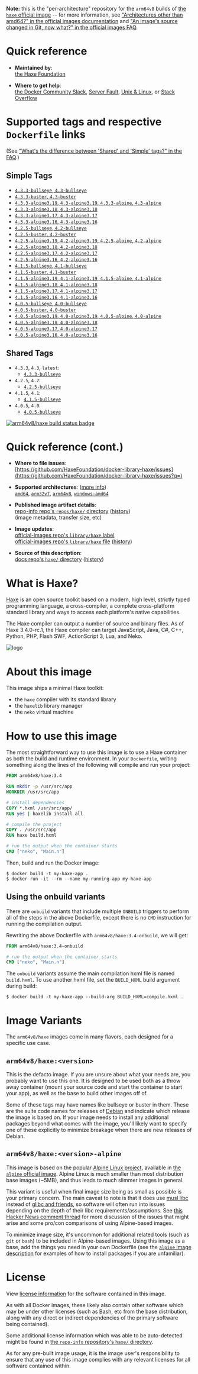 <!--

********************************************************************************

WARNING:

    DO NOT EDIT "haxe/README.md"

    IT IS AUTO-GENERATED

    (from the other files in "haxe/" combined with a set of templates)

********************************************************************************

-->

**Note:** this is the "per-architecture" repository for the `arm64v8` builds of [the `haxe` official image](https://hub.docker.com/_/haxe) -- for more information, see ["Architectures other than amd64?" in the official images documentation](https://github.com/docker-library/official-images#architectures-other-than-amd64) and ["An image's source changed in Git, now what?" in the official images FAQ](https://github.com/docker-library/faq#an-images-source-changed-in-git-now-what).

# Quick reference

-	**Maintained by**:  
	[the Haxe Foundation](https://github.com/HaxeFoundation/docker-library-haxe)

-	**Where to get help**:  
	[the Docker Community Slack](https://dockr.ly/comm-slack), [Server Fault](https://serverfault.com/help/on-topic), [Unix & Linux](https://unix.stackexchange.com/help/on-topic), or [Stack Overflow](https://stackoverflow.com/help/on-topic)

# Supported tags and respective `Dockerfile` links

(See ["What's the difference between 'Shared' and 'Simple' tags?" in the FAQ](https://github.com/docker-library/faq#whats-the-difference-between-shared-and-simple-tags).)

## Simple Tags

-	[`4.3.3-bullseye`, `4.3-bullseye`](https://github.com/HaxeFoundation/docker-library-haxe/blob/52a5f2360f84687908f3d80be326c810875c9be6/4.3/bullseye/Dockerfile)
-	[`4.3.3-buster`, `4.3-buster`](https://github.com/HaxeFoundation/docker-library-haxe/blob/52a5f2360f84687908f3d80be326c810875c9be6/4.3/buster/Dockerfile)
-	[`4.3.3-alpine3.19`, `4.3-alpine3.19`, `4.3.3-alpine`, `4.3-alpine`](https://github.com/HaxeFoundation/docker-library-haxe/blob/b7f47ba7340373d40202dfb77621de1ed3ba3677/4.3/alpine3.19/Dockerfile)
-	[`4.3.3-alpine3.18`, `4.3-alpine3.18`](https://github.com/HaxeFoundation/docker-library-haxe/blob/52a5f2360f84687908f3d80be326c810875c9be6/4.3/alpine3.18/Dockerfile)
-	[`4.3.3-alpine3.17`, `4.3-alpine3.17`](https://github.com/HaxeFoundation/docker-library-haxe/blob/52a5f2360f84687908f3d80be326c810875c9be6/4.3/alpine3.17/Dockerfile)
-	[`4.3.3-alpine3.16`, `4.3-alpine3.16`](https://github.com/HaxeFoundation/docker-library-haxe/blob/52a5f2360f84687908f3d80be326c810875c9be6/4.3/alpine3.16/Dockerfile)
-	[`4.2.5-bullseye`, `4.2-bullseye`](https://github.com/HaxeFoundation/docker-library-haxe/blob/4e55b2953c28c448f92aaf265168c1bf85b4867f/4.2/bullseye/Dockerfile)
-	[`4.2.5-buster`, `4.2-buster`](https://github.com/HaxeFoundation/docker-library-haxe/blob/4e55b2953c28c448f92aaf265168c1bf85b4867f/4.2/buster/Dockerfile)
-	[`4.2.5-alpine3.19`, `4.2-alpine3.19`, `4.2.5-alpine`, `4.2-alpine`](https://github.com/HaxeFoundation/docker-library-haxe/blob/b7f47ba7340373d40202dfb77621de1ed3ba3677/4.2/alpine3.19/Dockerfile)
-	[`4.2.5-alpine3.18`, `4.2-alpine3.18`](https://github.com/HaxeFoundation/docker-library-haxe/blob/b7003bc3280e69dc057ef0e6e8dfb8fd44ce4741/4.2/alpine3.18/Dockerfile)
-	[`4.2.5-alpine3.17`, `4.2-alpine3.17`](https://github.com/HaxeFoundation/docker-library-haxe/blob/40bf9156af6f198cd7a57dbfd452e24dc1ceb94e/4.2/alpine3.17/Dockerfile)
-	[`4.2.5-alpine3.16`, `4.2-alpine3.16`](https://github.com/HaxeFoundation/docker-library-haxe/blob/5f520ca3ba5942ab581369bab2cbda2b8c4ab992/4.2/alpine3.16/Dockerfile)
-	[`4.1.5-bullseye`, `4.1-bullseye`](https://github.com/HaxeFoundation/docker-library-haxe/blob/4e55b2953c28c448f92aaf265168c1bf85b4867f/4.1/bullseye/Dockerfile)
-	[`4.1.5-buster`, `4.1-buster`](https://github.com/HaxeFoundation/docker-library-haxe/blob/4e55b2953c28c448f92aaf265168c1bf85b4867f/4.1/buster/Dockerfile)
-	[`4.1.5-alpine3.19`, `4.1-alpine3.19`, `4.1.5-alpine`, `4.1-alpine`](https://github.com/HaxeFoundation/docker-library-haxe/blob/b7f47ba7340373d40202dfb77621de1ed3ba3677/4.1/alpine3.19/Dockerfile)
-	[`4.1.5-alpine3.18`, `4.1-alpine3.18`](https://github.com/HaxeFoundation/docker-library-haxe/blob/b7003bc3280e69dc057ef0e6e8dfb8fd44ce4741/4.1/alpine3.18/Dockerfile)
-	[`4.1.5-alpine3.17`, `4.1-alpine3.17`](https://github.com/HaxeFoundation/docker-library-haxe/blob/40bf9156af6f198cd7a57dbfd452e24dc1ceb94e/4.1/alpine3.17/Dockerfile)
-	[`4.1.5-alpine3.16`, `4.1-alpine3.16`](https://github.com/HaxeFoundation/docker-library-haxe/blob/5f520ca3ba5942ab581369bab2cbda2b8c4ab992/4.1/alpine3.16/Dockerfile)
-	[`4.0.5-bullseye`, `4.0-bullseye`](https://github.com/HaxeFoundation/docker-library-haxe/blob/4e55b2953c28c448f92aaf265168c1bf85b4867f/4.0/bullseye/Dockerfile)
-	[`4.0.5-buster`, `4.0-buster`](https://github.com/HaxeFoundation/docker-library-haxe/blob/4e55b2953c28c448f92aaf265168c1bf85b4867f/4.0/buster/Dockerfile)
-	[`4.0.5-alpine3.19`, `4.0-alpine3.19`, `4.0.5-alpine`, `4.0-alpine`](https://github.com/HaxeFoundation/docker-library-haxe/blob/b7f47ba7340373d40202dfb77621de1ed3ba3677/4.0/alpine3.19/Dockerfile)
-	[`4.0.5-alpine3.18`, `4.0-alpine3.18`](https://github.com/HaxeFoundation/docker-library-haxe/blob/b7003bc3280e69dc057ef0e6e8dfb8fd44ce4741/4.0/alpine3.18/Dockerfile)
-	[`4.0.5-alpine3.17`, `4.0-alpine3.17`](https://github.com/HaxeFoundation/docker-library-haxe/blob/40bf9156af6f198cd7a57dbfd452e24dc1ceb94e/4.0/alpine3.17/Dockerfile)
-	[`4.0.5-alpine3.16`, `4.0-alpine3.16`](https://github.com/HaxeFoundation/docker-library-haxe/blob/5f520ca3ba5942ab581369bab2cbda2b8c4ab992/4.0/alpine3.16/Dockerfile)

## Shared Tags

-	`4.3.3`, `4.3`, `latest`:
	-	[`4.3.3-bullseye`](https://github.com/HaxeFoundation/docker-library-haxe/blob/52a5f2360f84687908f3d80be326c810875c9be6/4.3/bullseye/Dockerfile)
-	`4.2.5`, `4.2`:
	-	[`4.2.5-bullseye`](https://github.com/HaxeFoundation/docker-library-haxe/blob/4e55b2953c28c448f92aaf265168c1bf85b4867f/4.2/bullseye/Dockerfile)
-	`4.1.5`, `4.1`:
	-	[`4.1.5-bullseye`](https://github.com/HaxeFoundation/docker-library-haxe/blob/4e55b2953c28c448f92aaf265168c1bf85b4867f/4.1/bullseye/Dockerfile)
-	`4.0.5`, `4.0`:
	-	[`4.0.5-bullseye`](https://github.com/HaxeFoundation/docker-library-haxe/blob/4e55b2953c28c448f92aaf265168c1bf85b4867f/4.0/bullseye/Dockerfile)

[![arm64v8/haxe build status badge](https://img.shields.io/jenkins/s/https/doi-janky.infosiftr.net/job/multiarch/job/arm64v8/job/haxe.svg?label=arm64v8/haxe%20%20build%20job)](https://doi-janky.infosiftr.net/job/multiarch/job/arm64v8/job/haxe/)

# Quick reference (cont.)

-	**Where to file issues**:  
	[https://github.com/HaxeFoundation/docker-library-haxe/issues](https://github.com/HaxeFoundation/docker-library-haxe/issues?q=)

-	**Supported architectures**: ([more info](https://github.com/docker-library/official-images#architectures-other-than-amd64))  
	[`amd64`](https://hub.docker.com/r/amd64/haxe/), [`arm32v7`](https://hub.docker.com/r/arm32v7/haxe/), [`arm64v8`](https://hub.docker.com/r/arm64v8/haxe/), [`windows-amd64`](https://hub.docker.com/r/winamd64/haxe/)

-	**Published image artifact details**:  
	[repo-info repo's `repos/haxe/` directory](https://github.com/docker-library/repo-info/blob/master/repos/haxe) ([history](https://github.com/docker-library/repo-info/commits/master/repos/haxe))  
	(image metadata, transfer size, etc)

-	**Image updates**:  
	[official-images repo's `library/haxe` label](https://github.com/docker-library/official-images/issues?q=label%3Alibrary%2Fhaxe)  
	[official-images repo's `library/haxe` file](https://github.com/docker-library/official-images/blob/master/library/haxe) ([history](https://github.com/docker-library/official-images/commits/master/library/haxe))

-	**Source of this description**:  
	[docs repo's `haxe/` directory](https://github.com/docker-library/docs/tree/master/haxe) ([history](https://github.com/docker-library/docs/commits/master/haxe))

# What is Haxe?

[Haxe](https://haxe.org) is an open source toolkit based on a modern, high level, strictly typed programming language, a cross-compiler, a complete cross-platform standard library and ways to access each platform's native capabilities.

The Haxe compiler can output a number of source and binary files. As of Haxe 3.4.0-rc.1, the Haxe compiler can target JavaScript, Java, C#, C++, Python, PHP, Flash SWF, ActionScript 3, Lua, and Neko.

![logo](https://raw.githubusercontent.com/docker-library/docs/8ae987dec04fb5ecc15adcba1f9d62b40d0d3ec2/haxe/logo.png)

# About this image

This image ships a minimal Haxe toolkit:

-	the `haxe` compiler with its standard library
-	the `haxelib` library manager
-	the `neko` virtual machine

# How to use this image

The most straightforward way to use this image is to use a Haxe container as both the build and runtime environment. In your `Dockerfile`, writing something along the lines of the following will compile and run your project:

```dockerfile
FROM arm64v8/haxe:3.4

RUN mkdir -p /usr/src/app
WORKDIR /usr/src/app

# install dependencies
COPY *.hxml /usr/src/app/
RUN yes | haxelib install all

# compile the project
COPY . /usr/src/app
RUN haxe build.hxml

# run the output when the container starts
CMD ["neko", "Main.n"]
```

Then, build and run the Docker image:

```console
$ docker build -t my-haxe-app .
$ docker run -it --rm --name my-running-app my-haxe-app
```

## Using the onbuild variants

There are `onbuild` variants that include multiple `ONBUILD` triggers to perform all of the steps in the above Dockerfile, except there is no `CMD` instruction for running the compilation output.

Rewriting the above Dockerfile with `arm64v8/haxe:3.4-onbuild`, we will get:

```dockerfile
FROM arm64v8/haxe:3.4-onbuild

# run the output when the container starts
CMD ["neko", "Main.n"]
```

The `onbuild` variants assume the main compilation hxml file is named `build.hxml`. To use another hxml file, set the `BUILD_HXML` build argument during build:

```console
$ docker build -t my-haxe-app --build-arg BUILD_HXML=compile.hxml .
```

# Image Variants

The `arm64v8/haxe` images come in many flavors, each designed for a specific use case.

## `arm64v8/haxe:<version>`

This is the defacto image. If you are unsure about what your needs are, you probably want to use this one. It is designed to be used both as a throw away container (mount your source code and start the container to start your app), as well as the base to build other images off of.

Some of these tags may have names like bullseye or buster in them. These are the suite code names for releases of [Debian](https://wiki.debian.org/DebianReleases) and indicate which release the image is based on. If your image needs to install any additional packages beyond what comes with the image, you'll likely want to specify one of these explicitly to minimize breakage when there are new releases of Debian.

## `arm64v8/haxe:<version>-alpine`

This image is based on the popular [Alpine Linux project](https://alpinelinux.org), available in [the `alpine` official image](https://hub.docker.com/_/alpine). Alpine Linux is much smaller than most distribution base images (~5MB), and thus leads to much slimmer images in general.

This variant is useful when final image size being as small as possible is your primary concern. The main caveat to note is that it does use [musl libc](https://musl.libc.org) instead of [glibc and friends](https://www.etalabs.net/compare_libcs.html), so software will often run into issues depending on the depth of their libc requirements/assumptions. See [this Hacker News comment thread](https://news.ycombinator.com/item?id=10782897) for more discussion of the issues that might arise and some pro/con comparisons of using Alpine-based images.

To minimize image size, it's uncommon for additional related tools (such as `git` or `bash`) to be included in Alpine-based images. Using this image as a base, add the things you need in your own Dockerfile (see the [`alpine` image description](https://hub.docker.com/_/alpine/) for examples of how to install packages if you are unfamiliar).

# License

View [license information](https://haxe.org/foundation/open-source.html) for the software contained in this image.

As with all Docker images, these likely also contain other software which may be under other licenses (such as Bash, etc from the base distribution, along with any direct or indirect dependencies of the primary software being contained).

Some additional license information which was able to be auto-detected might be found in [the `repo-info` repository's `haxe/` directory](https://github.com/docker-library/repo-info/tree/master/repos/haxe).

As for any pre-built image usage, it is the image user's responsibility to ensure that any use of this image complies with any relevant licenses for all software contained within.

